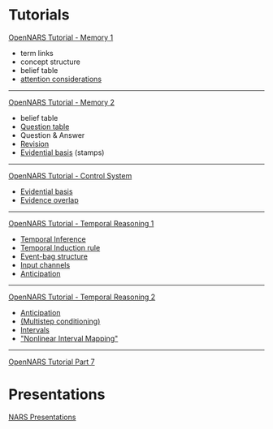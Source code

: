 # Tutorials
[OpenNARS Tutorial - Memory 1](https://www.youtube.com/watch?v=NzKYguOZTn8&list=PLIuBkJssgnZE10fkTUhb6f5_uAeHeXWFy)
* term links
* concept structure
* belief table
* [attention considerations](https://youtu.be/NzKYguOZTn8?t=1163)
---
[OpenNARS Tutorial - Memory 2](https://www.youtube.com/watch?v=uAVfovN5uHQ&list=PLIuBkJssgnZE10fkTUhb6f5_uAeHeXWFy&index=2)
* belief table
* [Question table](https://www.youtube.com/watch?v=uAVfovN5uHQ&list=PLIuBkJssgnZE10fkTUhb6f5_uAeHeXWFy&index=2)
* Question & Answer
* [Revision](https://youtu.be/uAVfovN5uHQ?t=727)
* [Evidential basis](https://youtu.be/uAVfovN5uHQ?t=1074)  (stamps)
---
[OpenNARS Tutorial - Control System](https://www.youtube.com/watch?v=8i5n4uDlmHI&list=PLIuBkJssgnZE10fkTUhb6f5_uAeHeXWFy&index=3)
* [Evidential basis](https://youtu.be/8i5n4uDlmHI?t=20)
* [Evidence overlap](https://youtu.be/8i5n4uDlmHI?t=201)
---
[OpenNARS Tutorial - Temporal Reasoning 1](https://www.youtube.com/watch?v=4IZtwnbRZ-Y&list=PLIuBkJssgnZE10fkTUhb6f5_uAeHeXWFy&index=4)
* [Temporal Inference](https://youtu.be/4IZtwnbRZ-Y?t=29)
* [Temporal Induction rule](https://youtu.be/4IZtwnbRZ-Y?t=187)
* [Event-bag structure](https://youtu.be/4IZtwnbRZ-Y?t=281)
* [Input channels](https://youtu.be/4IZtwnbRZ-Y?t=1121)
* [Anticipation](https://youtu.be/4IZtwnbRZ-Y?t=1411)
---
[OpenNARS Tutorial - Temporal Reasoning 2](https://www.youtube.com/watch?v=LXvzWjpIFYo&list=PLIuBkJssgnZE10fkTUhb6f5_uAeHeXWFy&index=5)
* [Anticipation](https://www.youtube.com/watch?v=LXvzWjpIFYo)
* [(Multistep conditioning)](https://youtu.be/LXvzWjpIFYo?t=94)
* [Intervals](https://youtu.be/LXvzWjpIFYo?t=311)
* ["Nonlinear Interval Mapping"](https://youtu.be/LXvzWjpIFYo?t=1095)
---
[OpenNARS Tutorial Part 7](https://www.youtube.com/watch?v=-5sZ2wDmxVg&list=PLIuBkJssgnZE10fkTUhb6f5_uAeHeXWFy&index=6)
# Presentations
[NARS Presentations](https://www.youtube.com/watch?v=T9eSVYLSSrs&index=1&list=PLIuBkJssgnZEvv1rs1vtknkJDV3UyqOHu)